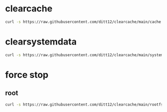 # clearcache
```bash
curl -s https://raw.githubusercontent.com/ditt12/clearcache/main/cache.sh | bash
```
# clearsystemdata
```bash
curl -s https://raw.githubusercontent.com/ditt12/clearcache/main/system.sh | bash
```
# force stop
## root ##
```bash
curl -s https://raw.githubusercontent.com/ditt12/clearcache/main/rootfs.sh | bash